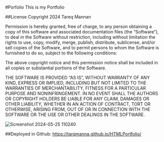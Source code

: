#Porfolio
This is my Portfolio

##License
Copyright 2024 Tareq Mannan

Permission is hereby granted, free of charge, to any person obtaining a copy of this software and associated documentation files (the “Software”), to deal in the Software without restriction, including without limitation the rights to use, copy, modify, merge, publish, distribute, sublicense, and/or sell copies of the Software, and to permit persons to whom the Software is furnished to do so, subject to the following conditions:

The above copyright notice and this permission notice shall be included in all copies or substantial portions of the Software.

THE SOFTWARE IS PROVIDED “AS IS”, WITHOUT WARRANTY OF ANY KIND, EXPRESS OR IMPLIED, INCLUDING BUT NOT LIMITED TO THE WARRANTIES OF MERCHANTABILITY, FITNESS FOR A PARTICULAR PURPOSE AND NONINFRINGEMENT. IN NO EVENT SHALL THE AUTHORS OR COPYRIGHT HOLDERS BE LIABLE FOR ANY CLAIM, DAMAGES OR OTHER LIABILITY, WHETHER IN AN ACTION OF CONTRACT, TORT OR OTHERWISE, ARISING FROM, OUT OF OR IN CONNECTION WITH THE SOFTWARE OR THE USE OR OTHER DEALINGS IN THE SOFTWARE.

![Screenshot 2024-05-25 110240](https://github.com/TarqManna/HTMLPortfolio/assets/38443048/6b537f0a-da2e-4cbc-aea2-1f29f42f23a5)

##Deployed in Github:
https://tarqmanna.github.io/HTMLPortfolio/
